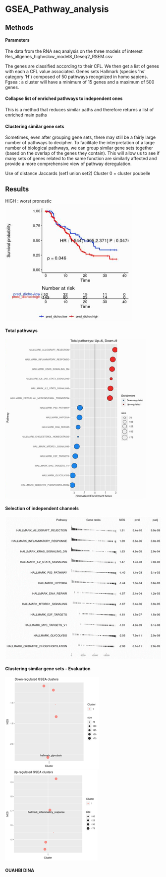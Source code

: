 # GSEA_Pathway_analysis

## Methods

#### Parameters
The data from the RNA seq analysis on the three models of interest 
    Res_allgenes_highvslow_model8_Deseq2_RSEM.csv
    
    
The genes are classified according to their CFL. We then get a list of genes with each a CFL value associated.
Genes sets Hallmark (species 'hs' category 'H') composed of 50 pathways recognized in homo sapiens. 
Fgsea : a cluster will have a minimum of 15 genes and a maximum of 500 genes.

#### Collapse list of enriched pathways to independent ones
This is a method that reduces similar paths and therefore returns a list of enriched main paths 

#### Clustering similar gene sets
Sometimes, even after grouping gene sets, there may still be a fairly large number of pathways to decipher. To facilitate the interpretation of a large number of biological pathways, we can group similar gene sets together (based on the overlap of the genes they contain). This will allow us to see if many sets of genes related to the same function are similarly affected and provide a more comprehensive view of pathway deregulation.

Use of distance Jaccards (set1 union set2)
Cluster 0 = cluster poubelle

## Results
HIGH : worst pronostic
![image](https://github.com/dinaOuahbi/GSEA_Pathway_analysis/blob/main/KM_high_low.png)
#### Total pathways
![image](https://github.com/dinaOuahbi/GSEA_Pathway_analysis/blob/main/total_paths.png)
#### Selection of independent channels
![image](https://github.com/dinaOuahbi/GSEA_Pathway_analysis/blob/main/select_indep_channels.png)
#### Clustering similar gene sets - Evaluation
![image](https://github.com/dinaOuahbi/GSEA_Pathway_analysis/blob/main/down_reg_paths.png)
![image](https://github.com/dinaOuahbi/GSEA_Pathway_analysis/blob/main/up_reg_paths.png)




#### OUAHBI DINA
